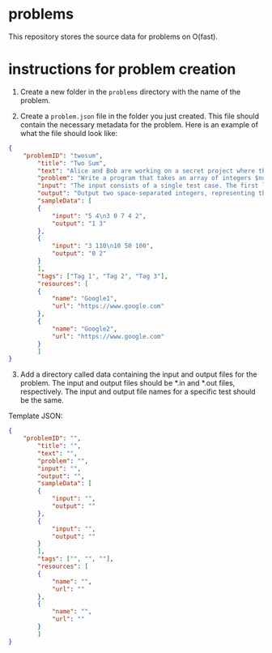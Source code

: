 # problems

This repository stores the source data for problems on O(fast).

# instructions for problem creation

1. Create a new folder in the `problems` directory with the name of the problem.

2. Create a `problem.json` file in the folder you just created. This file should contain the necessary metadata for the problem. Here is an example of what the file should look like:

```json
{
    "problemID": "twosum",
        "title": "Two Sum",
        "text": "Alice and Bob are working on a secret project where they need to find two numbers in an array that add up to a specific target. They are running out of time and need your help to implement a solution. Can you assist them?\n\nLorem ipsum, dolor sit amet consectetur adipisicing elit. Aut sed placeat, itaque nesciunt hic ea molestiae voluptas error ad consequuntur distinctio animi, accusamus mollitia. Itaque debitis voluptates cupiditate dolorem animi!",
        "problem": "Write a program that takes an array of integers $nums$ and an integer target. The program should return indices of the two numbers such that they add up to the target.",
        "input": "The input consists of a single test case. The first line includes two integers $n$ $(1 ≤ n ≤ 10^4)$ and $t$ $(-10^9 ≤ t ≤ 10^9)$, representing the length of the array and the target integer, respectively. The second line consists of $n$ space-separated integers of array $nums$, denoted as $c_1, c_2, ..., c_n$, where each $c_i$ falls within the range $-10^9 ≤ ci ≤ 10^9$.",
        "output": "Output two space-separated integers, representing the indices ($0$-based) of two numbers within the array nums that sum up to the given target, $t$.",
        "sampleData": [
        {
            "input": "5 4\n3 0 7 4 2",
            "output": "1 3"
        },
        {
            "input": "3 110\n10 50 100",
            "output": "0 2"
        }
        ],
        "tags": ["Tag 1", "Tag 2", "Tag 3"],
        "resources": [
        {
            "name": "Google1",
            "url": "https://www.google.com"
        },
        {
            "name": "Google2",
            "url": "https://www.google.com"
        }
        ]
}
```

3. Add a directory called data containing the input and output files for the problem. The input and output files should be \*.in and \*.out files, respectively. The input and output file names for a specific test should be the same.

Template JSON:
```json
{
    "problemID": "",
        "title": "",
        "text": "",
        "problem": "",
        "input": "",
        "output": "",
        "sampleData": [
        {
            "input": "",
            "output": ""
        },
        {
            "input": "",
            "output": ""
        }
        ],
        "tags": ["", "", ""],
        "resources": [
        {
            "name": "",
            "url": ""
        },
        {
            "name": "",
            "url": ""
        }
        ]
}
```